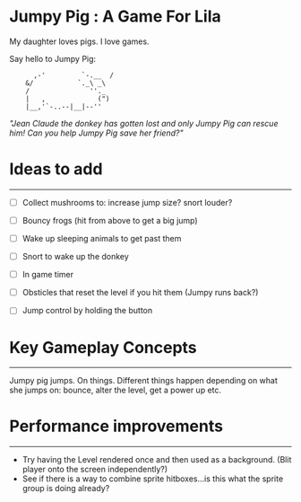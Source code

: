 Jumpy Pig : A Game For Lila
===========================

My daughter loves pigs.
I love games.

Say hello to Jumpy Pig:

```      __,---.__        Oink!
      ,-'         `-.__  /
    &/           `._\ _\
    /               ''._
    |   ,             (")
    |__,'`-..--|__|--''
```


_"Jean Claude the donkey has gotten lost and only Jumpy Pig can rescue him!
Can you help Jumpy Pig save her friend?"_


# Ideas to add
--------------
- [ ] Collect mushrooms to: increase jump size? snort louder?
- [ ] Bouncy frogs (hit from above to get a big jump)
- [ ] Wake up sleeping animals to get past them
- [ ] Snort to wake up the donkey
- [ ] In game timer
- [ ] Obsticles that reset the level if you hit them (Jumpy runs back?)
- [ ] Jump control by holding the button


# Key Gameplay Concepts
-----------------------
Jumpy pig jumps. On things. Different things happen depending on what she
jumps on: bounce, alter the level, get a power up etc.


# Performance improvements
-------------------------
* Try having the Level rendered once and then used as a background. (Blit player
  onto the screen independently?)
* See if there is a way to combine sprite hitboxes...is this what the sprite
  group is doing already?

